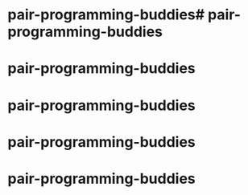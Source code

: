 # pair-programming-buddies# pair-programming-buddies
# pair-programming-buddies
# pair-programming-buddies
# pair-programming-buddies
# pair-programming-buddies
